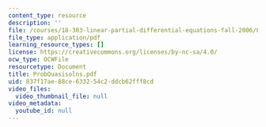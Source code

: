 ```yaml
---
content_type: resource
description: ''
file: /courses/18-303-linear-partial-differential-equations-fall-2006/837f17ae88ce633254c2ddcb62fff8cd_ProbQuasisolns.pdf
file_type: application/pdf
learning_resource_types: []
license: https://creativecommons.org/licenses/by-nc-sa/4.0/
ocw_type: OCWFile
resourcetype: Document
title: ProbQuasisolns.pdf
uid: 837f17ae-88ce-6332-54c2-ddcb62fff8cd
video_files:
  video_thumbnail_file: null
video_metadata:
  youtube_id: null
---
```

